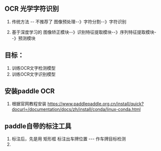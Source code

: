 
## OCR 光学字符识别
1. 传统方法 -- 不推荐了
图像预处理--》字符分割--》字符识别

2. 基于深度学习的
图像矫正模块--》识别特征提取模块--》序列特征提取模块--》预测模块


## 目标：
1. 训练OCR文字检测模型
2. 训练OCR文字识别模型

## 安装paddle OCR
1. 根据官网教程安装
https://www.paddlepaddle.org.cn/install/quick?docurl=/documentation/docs/zh/install/conda/linux-conda.html

## paddle自带的标注工具
1. 标注后，先是用 矩形框 标注出车牌位置 --- 作车牌目标检测
2. 
